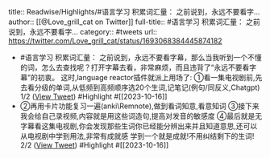 title:: Readwise/Highlights/#语言学习 积累词汇量： 之前说到，永远不要看字...
author:: [[@Love_grill_cat on Twitter]]
full-title:: \#语言学习 积累词汇量： 之前说到，永远不要看字...
category:: #tweets
url:: https://twitter.com/Love_grill_cat/status/1693068384445874182
- #语言学习
  积累词汇量：
  之前说到，永远不要看字幕，那么当我听到一个不懂的词，怎么去查找呢？打开字幕去看，非常麻烦，而且违背了“永远不要看字幕”的初衷。
  这时,language reactor插件就派上用场了:
  ①看一集电视剧前,先去看分级的单词,从低频到高频顺序选20个生词,记笔记(例句/同反义,Chatgpt)
  1/2 ([View Tweet](https://twitter.com/Love_grill_cat/status/1693068384445874182)) #Highlight #[[2023-10-16]]
- ②再用卡片功能复习一遍(anki\Remnote),做到看词知意,看意知词
  ③接下来我会给自己录视频,内容就是用这些词造句,提高对发音的敏感度
  ④最后就是无字幕看这集电视剧,你会发现那些生词你已经能分辨出来并且知道意思,还可以从电视剧中学到用法,非常有成就感
  学到一个就是成就!不用纠结剩下的生词!
  2/2 ([View Tweet](https://twitter.com/Love_grill_cat/status/1693068385909653571)) #Highlight #[[2023-10-16]]